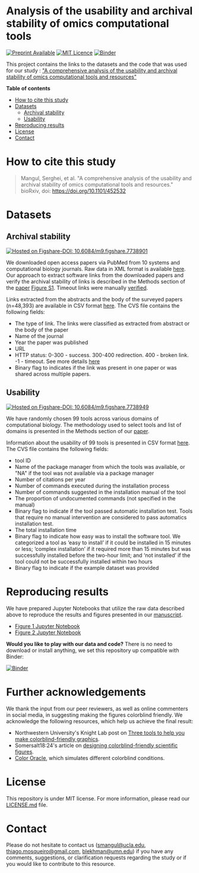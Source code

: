 # Analysis of the usability and archival stability of omics computational tools

[![Preprint Available](https://img.shields.io/badge/Preprint-online-green.svg)](https://doi.org/10.1101/452532) [![MIT Licence](https://badges.frapsoft.com/os/mit/mit.svg?v=103)](https://opensource.org/licenses/mit-license.php) [![Binder](https://mybinder.org/badge_logo.svg)](https://mybinder.org/v2/gh/smangul1/good.software/master)


This project contains the links to the datasets and the code that was used for our study : ["A comprehensive analysis of the usability and archival stability of omics computational tools and resources"](https://www.biorxiv.org/content/early/2018/10/25/452532)

**Table of contents**

* [How to cite this study](#how-to-cite-this-study)
* [Datasets](#datasets)
  * [Archival stability](#archival-stability)
  * [Usability](#usability)
* [Reproducing results](#reproducing-results)
* [License](#license)
* [Contact](#contact)


# How to cite this study

> Mangul, Serghei, et al. "A comprehensive analysis of the usability and archival stability of omics computational tools and resources." bioRxiv, doi: https://doi.org/10.1101/452532


# Datasets

## Archival stability

[![Hosted on Figshare-DOI: 10.6084/m9.figshare.7738901](https://img.shields.io/badge/Hosted%20on%20Figshare-DOI:%2010.6084/m9.figshare.7738901-blue.svg)](https://doi.org/10.6084/m9.figshare.7738901)

We downloaded open access papers via PubMed from 10 systems and computational biology journals. Raw data in XML format is available [here](https://drive.google.com/drive/folders/1m-2I5qCJqEpYC26jFHSxuqJ-tLMHksFf). Our approach to extract software links from the downloaded papers and verify the archival stability of links is described in the Methods section of the [paper](https://www.biorxiv.org/content/early/2018/10/25/452532) [Figure S1](https://github.com/smangul1/good.software/blob/master/Fig_S1.png).  Timeout links were manually [verified](https://github.com/smangul1/good.software/blob/master/manual.evaluation/manual.test.csv).

Links extracted from the abstracts and the body of the surveyed papers (n=48,393) are available in CSV format  [here](https://github.com/smangul1/good.software/blob/master/analysis/links.bulk.csv). The CVS file contains the following fields:
* The type of link. The links were classified as extracted from abstract or the body of the paper
* Name of the journal
* Year the paper was published
* URL
* HTTP status: 0-300 - success. 300-400 redirection. 400 - broken link. -1 - timeout.   See more details [here](https://en.wikipedia.org/wiki/List_of_HTTP_status_codes)
* Binary flag to indicates if the link was present in one paper or was shared across multiple papers.

## Usability

[![Hosted on Figshare-DOI: 10.6084/m9.figshare.7738949](https://img.shields.io/badge/Hosted%20on%20Figshare-DOI:%2010.6084/m9.figshare.7738949-blue.svg)](https://doi.org/10.6084/m9.figshare.7738949)

We have randomly chosen 99 tools across various domains of computational biology. The methodology used to select tools and list of domains is presented in the Methods section of our [paper](https://www.biorxiv.org/content/early/2018/10/25/452532).

Information about the usability of 99 tools is presented in CSV format  [here](https://github.com/smangul1/good.software/blob/master/analysis/usability.99.tools.csv). The CVS file contains the following fields:
* tool ID
* Name of the package manager from which the tools was available, or "NA" if the tool was not available via a package manager
* Number of citations per year
* Number of commands executed during the installation process
* Number of commands suggested in the installation manual of the tool
* The proportion of undocumented commands (not specified in the manual)
* Binary flag to indicate if the tool passed automatic installation test. Tools that require no manual intervention are considered to pass automatics installation test.
* The total installation time
* Binary flag to indicate how easy was to install the software tool. We categorized a tool as ‘easy to install’ if it could be installed in 15 minutes or less; ‘complex installation’ if it required more than 15 minutes but was successfully installed before the two-hour limit; and ‘not installed’ if the tool could not be successfully installed within two hours
* Binary flag to indicate if the example dataset was provided

# Reproducing results

We have prepared Jupyter Notebooks that utilize the raw data described above to reproduce the results and figures presented in our [manuscript](https://www.biorxiv.org/content/early/2018/10/25/452532).

* [Figure 1 Jupyter Notebook](http://nbviewer.jupyter.org/github/smangul1/good.software/blob/master/analysis/Figure1.ipynb)
* [Figure 2 Jupyter Notebook](https://github.com/smangul1/good.software/blob/master/analysis/Figure2.ipynb)

**Would you like to play with our data and code?** There is no need to download or install anything, we set this repository up compatible with Binder:

[![Binder](https://mybinder.org/badge_logo.svg)](https://mybinder.org/v2/gh/smangul1/good.software/master)


# Further acknowledgements

We thank the input from our peer reviewers, as well as online commenters in social media, in suggesting making the figures colorblind  friendly. We acknowledge the following resources, which help us achieve the final result:
* Northwestern University's Knight Lab post on [Three tools to help you make colorblind-friendly graphics](https://knightlab.northwestern.edu/2016/07/18/three-tools-to-help-you-make-colorblind-friendly-graphics/).
* Somersalt18:24's article on [designing colorblind-friendly scientific figures](http://www.somersault1824.com/tips-for-designing-scientific-figures-for-color-blind-readers/).
* [Color Oracle](colororacle.org), which simulates different colorblind conditions.

# License

This repository is under MIT license. For more information, please read our [LICENSE.md](./LICENSE.md) file.


# Contact

Please do not hesitate to contact us (smangul@ucla.edu, thiago.mosqueiro@gmail.com, blekhman@umn.edu) if you have any comments, suggestions, or clarification requests regarding the study or if you would like to contribute to this resource.
